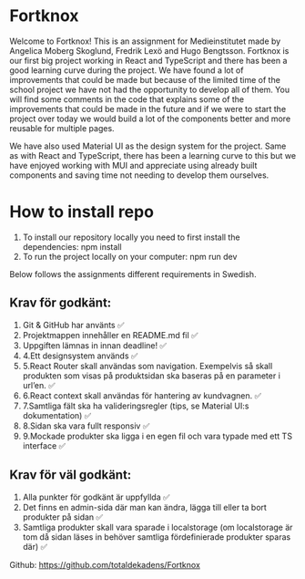 # Fortknox

Welcome to Fortknox! This is an assignment for Medieinstitutet made by Angelica Moberg Skoglund, Fredrik Lexö and Hugo Bengtsson.
Fortknox is our first big project working in React and TypeScript and there has been a good learning curve during the project. We have found a lot of 
improvements that could be made but because of the limited time of the school project we have not had the opportunity to develop all of them. 
You will find some comments in the code that explains some of the improvements that could be made in the future and if we were to start the project over today
we would build a lot of the components better and more reusable for multiple pages. 

We have also used Material UI as the design system for the project. Same as with React and TypeScript, there has been a learning curve to this but we have enjoyed working with MUI and
appreciate using already built components and saving time not needing to develop them ourselves.


# How to install repo

1. To install our repository locally you need to first install the dependencies: 
    npm install
2. To run the project locally on your computer: 
    npm run dev


Below follows the assignments different requirements in Swedish.

## Krav för godkänt:
1.  Git & GitHub har använts ✅
2.  Projektmappen innehåller en README.md fil ✅
3.  Uppgiften lämnas in innan deadline! ✅
4.  4.Ett designsystem används ✅
5.  5.React Router skall användas som navigation. Exempelvis så skall produkten som visas på produktsidan ska baseras på en parameter i url’en. ✅
6.  6.React context skall användas för hantering av kundvagnen. ✅
7.  7.Samtliga fält ska ha valideringsregler (tips, se Material UI:s dokumentation) ✅
8.  8.Sidan ska vara fullt responsiv ✅
9.  9.Mockade produkter ska ligga i en egen fil och vara typade med ett TS interface ✅

## Krav för väl godkänt:
1.  Alla punkter för godkänt är uppfyllda ✅
2.  Det finns en admin-sida där man kan ändra, lägga till eller ta bort produkter på sidan ✅
3.  Samtliga produkter skall vara sparade i localstorage (om localstorage är tom då sidan läses in behöver samtliga fördefinierade produkter sparas där) ✅


Github: https://github.com/totaldekadens/Fortknox
